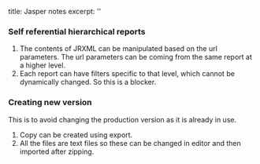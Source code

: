 title: Jasper notes
excerpt: ''
### Self referential hierarchical reports

1. The contents of JRXML can be manipulated based on the url parameters. The url parameters can be coming from the same report at a higher level.
2. Each report can have filters specific to that level, which cannot be dynamically changed. So this is a blocker.

### Creating new version

This is to avoid changing the production version as it is already in use.

1. Copy can be created using export.
2. All the files are text files so these can be changed in editor and then imported after zipping.
